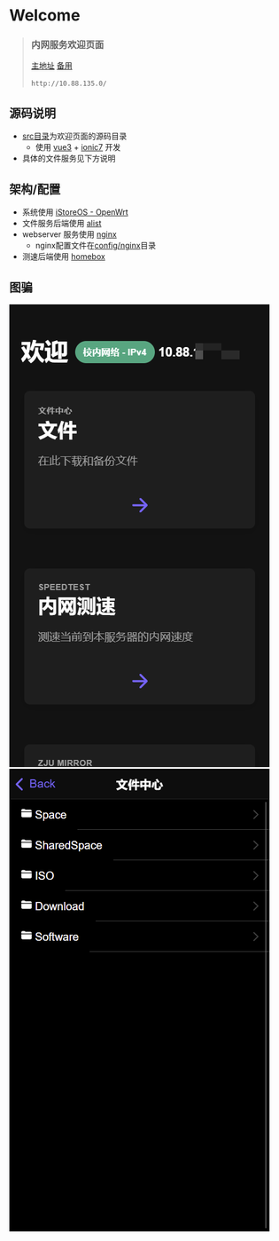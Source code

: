 # Welcome
> ### 内网服务欢迎页面
> 
> [主地址](http://10.88.135.0/)
> [备用](http://10.88.135.1/)
> ```
> http://10.88.135.0/
> ```

## 源码说明
- [src目录](src/)为欢迎页面的源码目录
  - 使用 [vue3](https://vuejs.org/) + [ionic7](https://ionicframework.com/) 开发
- 具体的文件服务见下方说明

## 架构/配置
- 系统使用 [iStoreOS - OpenWrt](https://www.istoreos.com/)
- 文件服务后端使用 [alist](https://github.com/alist-org/alist)
- webserver 服务使用 [nginx](https://openwrt.org/docs/guide-user/services/webserver/nginx)
  - nginx配置文件在[config/nginx](config/nginx/)目录
- 测速后端使用 [homebox](https://github.com/XGHeaven/homebox/tree/master)

## 图骗
![效果](img/home.png)
![文件中心](img/files.png)
